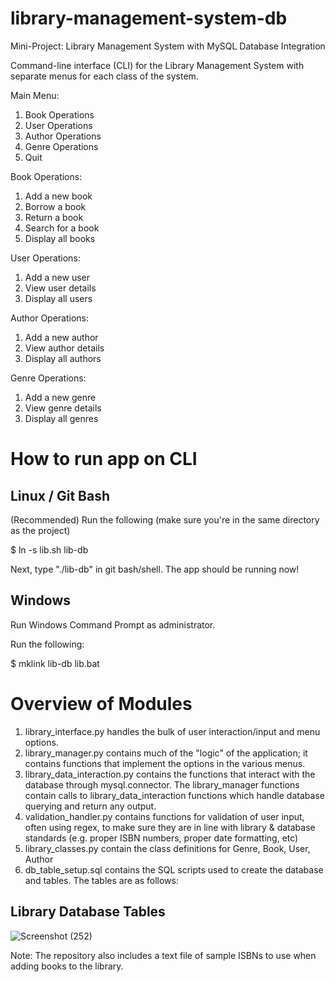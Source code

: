 # library-management-system-db
Mini-Project: Library Management System with MySQL Database Integration

Command-line interface (CLI) for the Library Management System with separate menus for each class of the system.

Main Menu:
  1. Book Operations
  2. User Operations
  3. Author Operations
  4. Genre Operations
  5. Quit
     
Book Operations:
  1. Add a new book
  2. Borrow a book
  3. Return a book
  4. Search for a book
  5. Display all books
     
User Operations:
  1. Add a new user
  2. View user details
  3. Display all users
     
Author Operations:
  1. Add a new author
  2. View author details
  3. Display all authors
     
Genre Operations:
  1. Add a new genre
  2. View genre details
  3. Display all genres


# How to run app on CLI
## Linux / Git Bash
(Recommended)
Run the following (make sure you're in the same directory as the project)

$ ln -s lib.sh lib-db

Next, type "./lib-db" in git bash/shell. The app should be running now!

## Windows

Run Windows Command Prompt as administrator.

Run the following:

$ mklink lib-db lib.bat

# Overview of Modules

1. library_interface.py handles the bulk of user interaction/input and menu options.
2. library_manager.py contains much of the "logic" of the application; it contains functions that implement the options in the various menus.
3. library_data_interaction.py contains the functions that interact with the database through mysql.connector. The library_manager functions contain calls to library_data_interaction functions which handle database querying and return any output.
4. validation_handler.py contains functions for validation of user input, often using regex, to make sure they are in line with library & database standards (e.g. proper ISBN numbers, proper date formatting, etc)
5. library_classes.py contain the class definitions for Genre, Book, User, Author
6. db_table_setup.sql contains the SQL scripts used to create the database and tables. The tables are as follows:
## Library Database Tables
![Screenshot (252)](https://github.com/user-attachments/assets/e04ef914-7239-4bc8-b205-21e56bc8b7d4)


Note: The repository also includes a text file of sample ISBNs to use when adding books to the library. 
